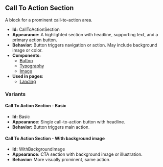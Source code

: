 ## Call To Action Section
A block for a prominent call-to-action area.
- **Id:** CallToActionSection
- **Appearance:** A highlighted section with headline, supporting text, and a primary action button.
- **Behavior:** Button triggers navigation or action. May include background image or color.
- **Components:**
  - [Button](components.md#button)
  - [Typography](components.md#typography)
  - [Image](components.md#image)
- **Used in pages:**
  - [Landing](pages.md#landing)
### Variants
#### Call To Action Section - **Basic**
- **Id:** Basic
- **Appearance:** Single call-to-action button with headline.
- **Behavior:** Button triggers main action.
#### Call To Action Section - **With background image**
- **Id:** WithBackgroundImage
- **Appearance:** CTA section with background image or illustration.
- **Behavior:** More visually prominent, same action.
